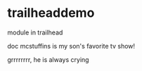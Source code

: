 # trailheaddemo
module in trailhead

doc mcstuffins is my son's favorite tv show!

grrrrrrrr, he is always crying